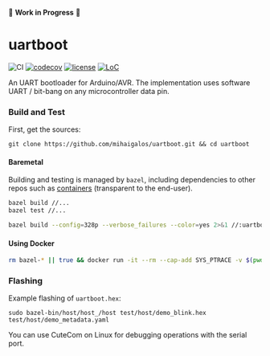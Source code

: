 :construction: **Work in Progress** :construction:

# uartboot

![CI](https://github.com/mihaigalos/uartboot/workflows/CI/badge.svg) [![codecov](https://codecov.io/gh/mihaigalos/uartboot/branch/main/graph/badge.svg?token=K1KVKCKIRG)](https://codecov.io/gh/mihaigalos/uartboot) [![license](https://img.shields.io/badge/license-GPLv3-brightgreen.svg)](LICENSE) [![LoC](https://tokei.rs/b1/github/mihaigalos/uartboot)](https://github.com/Aaronepower/tokei)

An UART bootloader for Arduino/AVR. The implementation uses software UART / bit-bang on any microcontroller data pin.

### Build and Test

First, get the sources:
```
git clone https://github.com/mihaigalos/uartboot.git && cd uartboot
```

#### Baremetal

Building and testing is managed by `bazel`, including dependencies to other repos such as [containers](https://github.com/mihaigalos/containers) (transparent to the end-user).

```bash
bazel build //...
bazel test //...

bazel build --config=328p --verbose_failures --color=yes 2>&1 //:uartboot_hex
```

#### Using Docker

```bash
rm bazel-* || true && docker run -it --rm --cap-add SYS_PTRACE -v $(pwd):/src -v /tmp:/tmp/bazel docker.pkg.github.com/mihaigalos/docker/avr-gcc /bin/zsh -c "cd /src && bazel --output_base=/tmp/bazel test //..."
```

### Flashing

Example flashing of `uartboot.hex`:
```
sudo bazel-bin/host/host_/host test/host/demo_blink.hex test/host/demo_metadata.yaml
```

You can use CuteCom on Linux for debugging operations with the serial port.